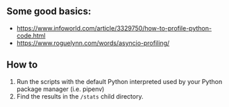 ## Some good basics: 
- https://www.infoworld.com/article/3329750/how-to-profile-python-code.html
- https://www.roguelynn.com/words/asyncio-profiling/

## How to
1. Run the scripts with the default Python interpreted used by your Python package manager (i.e. pipenv)
2. Find the results in the `/stats` child directory.